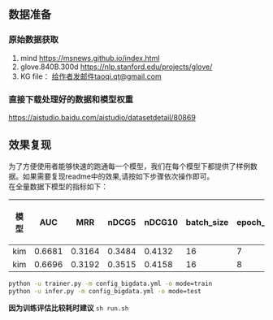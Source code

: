 ## 数据准备
### 原始数据获取
1. mind https://msnews.github.io/index.html
2. glove.840B.300d  https://nlp.stanford.edu/projects/glove/
3. KG file： 给作者发邮件taoqi.qt@gmail.com
### 直接下载处理好的数据和模型权重
https://aistudio.baidu.com/aistudio/datasetdetail/80869

## 效果复现
为了方便使用者能够快速的跑通每一个模型，我们在每个模型下都提供了样例数据。如果需要复现readme中的效果,请按如下步骤依次操作即可。  
在全量数据下模型的指标如下：  

| 模型  | AUC |  MRR   |    nDCG5 |   nDCG10  | batch_size | epoch_num | Time of each epoch |
|-----|-----|-----|-----|-----|------------|-----------|--------------------|
| kim |  0.6681   |   0.3164  |    0.3484 |  0.4132   | 16         | 7         | 2h                 |
|  kim   |   0.6696  |   0.3192  |   0.3515  |  0.4158   | 16         | 8         | 2h                 |

```bash
python -u trainer.py -m config_bigdata.yml -o mode=train
python -u infer.py -m config_bigdata.yml -o mode=test
```
**因为训练评估比较耗时建议** ```sh run.sh```
